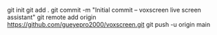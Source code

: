 git init
git add .
git commit -m "Initial commit – voxscreen live screen assistant"
git remote add origin https://github.com/gueyepro2000/voxscreen.git
git push -u origin main
